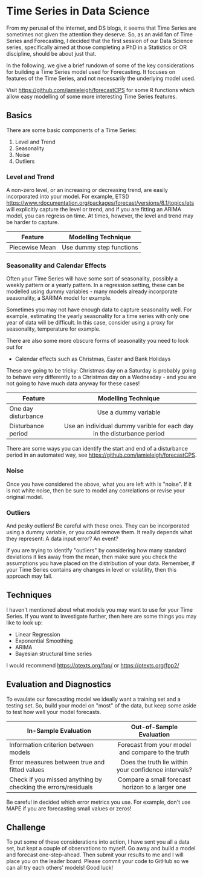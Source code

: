 # Time Series in Data Science
From my perusal of the internet, and DS blogs, it seems that Time Series are sometimes not given the attention they deserve. So, as an avid fan of Time Series and Forecasting, I decided that the first session of our Data Science series, specifically aimed at those completing a PhD in a Statistics or OR discipline, should be about just that. 

In the following, we give a brief rundown of some of the key considerations for building a Time Series model used for Forecasting. It focuses on features of the Time Series, and not necessarily the underlying model used.

Visit https://github.com/jamieleigh/forecastCPS for some R functions which allow easy modelling of some more interesting Time Series features.

## Basics
There are some basic components of a Time Series:
1. Level and Trend
2. Seasonality
3. Noise
4. Outliers

### Level and Trend
A non-zero level, or an increasing or decreasing trend, are easily incorporated into your model. For example, ETS() https://www.rdocumentation.org/packages/forecast/versions/8.1/topics/ets will explicitly capture the level or trend, and if you are fitting an ARIMA model, you can regress on time. At times, however, the level and trend may be harder to capture.


| Feature             | Modelling Technique      |
| ------------------- |:------------------------:|
| Piecewise Mean      | Use dummy step functions |

### Seasonality and Calendar Effects
Often your Time Series will have some sort of seasonality, possibly a weekly pattern or a yearly pattern. In a regression setting, these can be modelled using dummy variables - many models already incorporate seasonality, a SARIMA model for example. 

Sometimes you may not have enough data to capture seasonality well. For example, estimating the yearly seasonality for a time series with only one year of data will be difficult. In this case, consider using a proxy for seasonality, temperature for example. 

There are also some more obscure forms of seasonality you need to look out for
* Calendar effects such as Christmas, Easter and Bank Holidays

These are going to be tricky: Christmas day on a Saturday is probably going to behave very differently to a Christmas day on a Wednesday - and you are not going to have much data anyway for these cases!

| Feature             | Modelling Technique                                                   |
| ------------------- |:---------------------------------------------------------------------:|
| One day disturbance | Use a dummy variable                                                  |
| Disturbance period  | Use an individual dummy varible for each day in the disturbance period|

There are some ways you can identify the start and end of a disturbance period in an automated way, see https://github.com/jamieleigh/forecastCPS.

### Noise
Once you have considered the above, what you are left with is "noise". If it is not white noise, then be sure to model any correlations or revise your original model. 

### Outliers
And pesky outliers! Be careful with these ones. They can be incorporated using a dummy variable, or you could remove them. It really depends what they represent: A data input error? An event?

If you are trying to identify "outliers" by considering how many standard deviations it lies away from the mean, then make sure you check the assumptions you have placed on the distribution of your data. Remember, if your Time Series contains any changes in level or volatility, then this approach may fail. 

## Techniques
I haven't mentioned about what models you may want to use for your Time Series. If you want to investigate further, then here are some things you may like to look up:
* Linear Regression 
* Exponential Smoothing
* ARIMA
* Bayesian structural time series

I would recommend https://otexts.org/fpp/ or https://otexts.org/fpp2/

## Evaluation and Diagnostics
To evaulate our forecasting model we ideally want a training set and a testing set. So, build your model on "most" of the data, but keep some aside to test how well your model forecasts. 

| In-Sample Evaluation                                           | Out-of-Sample Evaluation                             |
| -------------------------------------------------------------- |:----------------------------------------------------:|
| Information criterion between models                           | Forecast from your model and compare to the truth    |
| Error measures between true and fitted values                  | Does the truth lie within your confidence intervals? |
| Check if you missed anything by checking the errors/residuals  | Compare a small forecast horizon to a larger one     |

Be careful in decided which error metrics you use. For example, don't use MAPE if you are forecasting small values or zeros!

## Challenge
To put some of these considerations into action, I have sent you all a data set, but kept a couple of observations to myself. Go away and build a model and forecast one-step-ahead. Then submit your results to me and I will place you on the leader board. Please commit your code to GitHub so we can all try each others' models! Good luck! 

